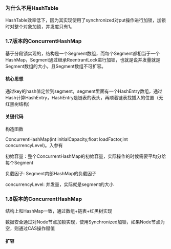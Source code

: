 ### 为什么不用HashTable

HashTable效率低下，因为其实现使用了synchronized对put操作进行加锁，加锁时对整个对象加锁，并发度只有1。

### 1.7版本的ConcurrentHashMap

基于分段锁实现的，结构是一个Segment数组，而每个Segment都相当于一个HashMap，Segment通过继承ReentrantLock进行加锁，也就是说并发量就是Segment数组的大小，且Segment数组不可扩容。

#### 核心思想

通过key的hash值定位到segment，segment里面有一个HashEntry数组，通过Hash计算HashEntry，HashEntry是链表的表头，再顺着链表找插入的位置（无红黑树结构）

#### 关键代码

构造函数

ConcurrentHashMap(int initialCapacity,float loadFactor,int concurrencyLevel)。入参有

初始容量：整个ConcurrentHashMap的初始容量，实际操作的时候需要平均分给每个Segment

负载因子: Segment内部HashMap的负载因子

concurrencyLevel: 并发量，实际就是segment的大小



### 1.8版本的ConcurrentHashMap

结构上和HashMap一致，通过数组+链表+红黑树实现

数据安全通过对Node节点加锁实现，使用Synchronized加锁，如果Node节点为空，则通过CAS操作赋值



#### 扩容

